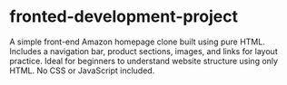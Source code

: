 # fronted-development-project
A simple front-end Amazon homepage clone built using pure HTML. Includes a navigation bar, product sections, images, and links for layout practice. Ideal for beginners to understand website structure using only HTML. No CSS or JavaScript included.
